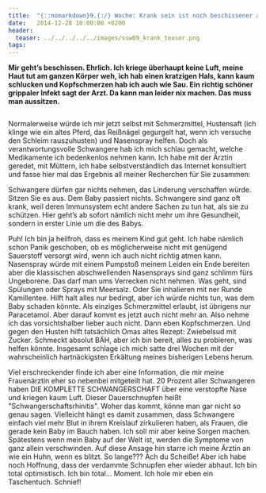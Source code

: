 ```yaml
---
title:  "{::nomarkdown}9.{:/} Woche: Krank sein ist noch beschissener als sonst"
date:   2014-12-28 10:00:00 +0200
header:
  teaser: ../../../../../images/ssw09_krank_teaser.png
tags:
---
```

**Mir geht’s beschissen. Ehrlich. Ich kriege überhaupt keine Luft, meine Haut tut am ganzen Körper weh, ich hab einen kratzigen Hals, kann kaum schlucken und Kopfschmerzen hab ich auch wie Sau. Ein richtig schöner grippaler Infekt sagt der Arzt. Da kann man leider nix machen. Das muss man aussitzen.**

<figure>
  <img src="../../../../../images/ssw09_krank.jpg" alt="">
  <figcaption></figcaption>
</figure>

Normalerweise würde ich mir jetzt selbst mit Schmerzmittel, Hustensaft (ich klinge wie ein altes Pferd, das Reißnägel gegurgelt hat, wenn ich versuche den Schleim rauszuhusten) und Nasenspray helfen. Doch als verantwortungsvolle Schwangere hab ich mich schlau gemacht, welche Medikamente ich bedenkenlos nehmen kann. Ich habe mit der Ärztin geredet, mit Müttern, ich habe selbstverständlich das Internet konsultiert und fasse hier mal das Ergebnis all meiner Recherchen für Sie zusammen:

Schwangere dürfen gar nichts nehmen, das Linderung verschaffen würde. Sitzen Sie es aus. Dem Baby passiert nichts. Schwangere sind ganz oft krank, weil deren Immunsystem echt andere Sachen zu tun hat, als sie zu schützen. Hier geht’s ab sofort nämlich nicht mehr um ihre Gesundheit, sondern in erster Linie um die des Babys.

Puh! Ich bin ja heilfroh, dass es meinem Kind gut geht. Ich habe nämlich schon Panik geschoben, ob es möglicherweise nicht mit genügend Sauerstoff versorgt wird, wenn ich auch nicht richtig atmen kann. Nasenspray würde mit einem Pumpstoß meinem Leiden ein Ende bereiten aber die klassischen abschwellenden Nasensprays sind ganz schlimm fürs Ungeborene. Das darf man ums Verrecken nicht nehmen. Was geht, sind Spülungen oder Sprays mit Meersalz. Oder Sie inhalieren mit ner Runde Kamillentee. Hilft halt alles nur bedingt, aber ich würde nichts tun, was dem Baby schaden könnte. Als einziges Schmerzmittel erlaubt, ist übrigens nur Paracetamol. Aber darauf kommt es jetzt auch nicht mehr an. Also nehme ich das vorsichtshalber lieber auch nicht. Dann eben Kopfschmerzen. Und gegen den Husten hilft tatsächlich Omas altes Rezept: Zwiebelsud mit Zucker. Schmeckt absolut BÄH, aber ich bin bereit, alles zu probieren, was helfen könnte. Insgesamt schlage ich mich satte drei Wochen mit der wahrscheinlich hartnäckigsten Erkältung meines bisherigen Lebens herum.

Viel erschreckender finde ich aber eine Information, die mir meine Frauenärztin eher so nebenbei mitgeteilt hat. 20 Prozent aller Schwangeren haben DIE KOMPLETTE SCHWANGERSCHAFT über eine verstopfte Nase und kriegen kaum Luft. Dieser Dauerschnupfen heißt "Schwangerschaftsrhinitis". Woher das kommt, könne man gar nicht so genau sagen. Vielleicht hängt es damit zusammen, dass Schwangere einfach viel mehr Blut in ihrem Kreislauf zirkulieren haben, als Frauen, die gerade kein Baby im Bauch haben. Ich soll mir aber keine Sorgen machen. Spätestens wenn mein Baby auf der Welt ist, werden die Symptome von ganz allein verschwinden. Auf diese Ansage hin starre ich meine Ärztin an wie ein Huhn, wenn es blitzt. So lange??? Ach du Scheiße! Aber ich habe noch Hoffnung, dass der verdammte Schnupfen eher wieder abhaut. Ich bin total optimistisch. Ich bin total… Moment. Ich hole mir eben ein Taschentuch. Schnief!


